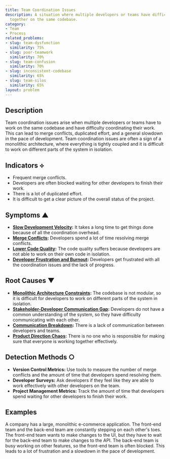 ```yaml
---
title: Team Coordination Issues
description: A situation where multiple developers or teams have difficulty working
  together on the same codebase.
category:
- Team
- Process
related_problems:
- slug: team-dysfunction
  similarity: 75%
- slug: poor-teamwork
  similarity: 70%
- slug: team-confusion
  similarity: 70%
- slug: inconsistent-codebase
  similarity: 65%
- slug: team-silos
  similarity: 65%
layout: problem
---
```


## Description
Team coordination issues arise when multiple developers or teams have to work on the same codebase and have difficulty coordinating their work. This can lead to merge conflicts, duplicated effort, and a general slowdown in the pace of development. Team coordination issues are often a sign of a monolithic architecture, where everything is tightly coupled and it is difficult to work on different parts of the system in isolation.

## Indicators ⟡
- Frequent merge conflicts.
- Developers are often blocked waiting for other developers to finish their work.
- There is a lot of duplicated effort.
- It is difficult to get a clear picture of the overall status of the project.

## Symptoms ▲
- **[Slow Development Velocity](slow-development-velocity.md):** It takes a long time to get things done because of all the coordination overhead.
- **[Merge Conflicts](merge-conflicts.md):** Developers spend a lot of time resolving merge conflicts.
- **[Lower Code Quality](lower-code-quality.md):** The code quality suffers because developers are not able to work on their own code in isolation.
- **[Developer Frustration and Burnout](developer-frustration-and-burnout.md):** Developers get frustrated with all the coordination issues and the lack of progress.

## Root Causes ▼
- **[Monolithic Architecture Constraints](monolithic-architecture-constraints.md):** The codebase is not modular, so it is difficult for developers to work on different parts of the system in isolation.
- **[Stakeholder-Developer Communication Gap](stakeholder-developer-communication-gap.md):** Developers do not have a common understanding of the system, so they have difficulty communicating with each other.
- **[Communication Breakdown](communication-breakdown.md):** There is a lack of communication between developers and teams.
- **[Product Direction Chaos](product-direction-chaos.md):** There is no one who is responsible for making sure that everyone is working together effectively.

## Detection Methods ○
- **Version Control Metrics:** Use tools to measure the number of merge conflicts and the amount of time that developers spend resolving them.
- **Developer Surveys:** Ask developers if they feel like they are able to work effectively with other developers on the team.
- **Project Management Metrics:** Track the amount of time that developers spend waiting for other developers to finish their work.

## Examples
A company has a large, monolithic e-commerce application. The front-end team and the back-end team are constantly stepping on each other's toes. The front-end team wants to make changes to the UI, but they have to wait for the back-end team to make changes to the API. The back-end team is busy working on other features, so the front-end team is often blocked. This leads to a lot of frustration and a slowdown in the pace of development.
